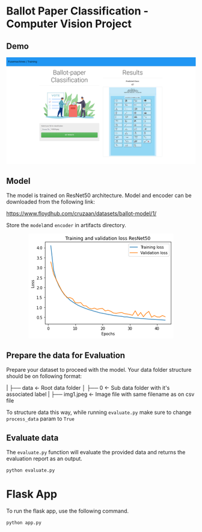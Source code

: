 # Ballot Paper Classification - Computer Vision Project

## Demo

<p align="center">
<img src="./example.png"  />
</p>

## Model

The model is trained on ResNet50 architecture.
Model and encoder can be downloaded from the following link:

https://www.floydhub.com/cruzaan/datasets/ballot-model/1/

Store the `model`and `encoder` in artifacts directory.

<p align="center">
<img src="./loss_plot.png"  />
</p>

## Prepare the data for Evaluation

Prepare your dataset to proceed with the model. Your data folder structure should be on following format:

|   ├── data <- Root data folder
│     ├── 0 <- Sub data folder with it's associated label
|       ├── img1.jpeg <- Image file with same filename as on csv file

To structure data this way, while running `evaluate.py` make sure to change `process_data` param to `True`

## Evaluate data

The `evaluate.py` function will evaluate the provided data and returns the evaluation report as an output.

```
python evaluate.py
```

# Flask App

To run the flask app, use the following command.

```
python app.py
```
